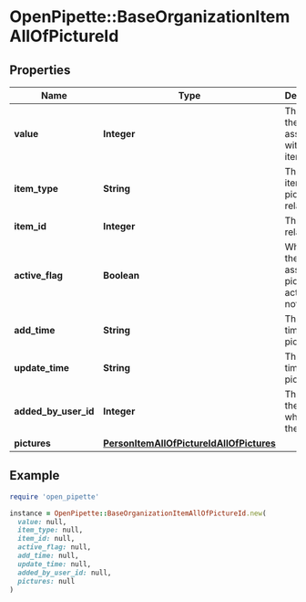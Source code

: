 # OpenPipette::BaseOrganizationItemAllOfPictureId

## Properties

| Name | Type | Description | Notes |
| ---- | ---- | ----------- | ----- |
| **value** | **Integer** | The ID of the picture associated with the item | [optional] |
| **item_type** | **String** | The type of item the picture is related to | [optional] |
| **item_id** | **Integer** | The ID of related item | [optional] |
| **active_flag** | **Boolean** | Whether the associated picture is active or not | [optional] |
| **add_time** | **String** | The add time of the picture | [optional] |
| **update_time** | **String** | The update time of the picture | [optional] |
| **added_by_user_id** | **Integer** | The ID of the user who added the picture | [optional] |
| **pictures** | [**PersonItemAllOfPictureIdAllOfPictures**](PersonItemAllOfPictureIdAllOfPictures.md) |  | [optional] |

## Example

```ruby
require 'open_pipette'

instance = OpenPipette::BaseOrganizationItemAllOfPictureId.new(
  value: null,
  item_type: null,
  item_id: null,
  active_flag: null,
  add_time: null,
  update_time: null,
  added_by_user_id: null,
  pictures: null
)
```

